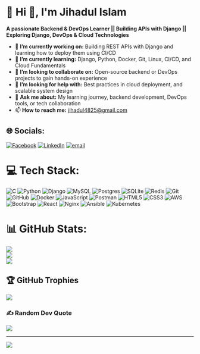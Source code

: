 # 💫 Hi 👋, I'm Jihadul Islam
**A passionate Backend & DevOps Learner || Building APIs with Django || Exploring Django, DevOps & Cloud Technologies**

- 🔭 **I’m currently working on:** Building REST APIs with Django and learning how to deploy them using CI/CD
- 🌱 **I’m currently learning:** Django, Python, Docker, Git, Linux, CI/CD, and Cloud Fundamentals
- 👯 **I’m looking to collaborate on:** Open-source backend or DevOps projects to gain hands-on experience
- 🤔 **I’m looking for help with:** Best practices in cloud deployment, and scalable system design
- 💬 **Ask me about:** My learning journey, backend development, DevOps tools, or tech collaboration
- 📫 **How to reach me:** jihadul4825@gmail.com

## 🌐 Socials:
[![Facebook](https://img.shields.io/badge/Facebook-%231877F2.svg?logo=Facebook&logoColor=white)](https://facebook.com/jihadul.4825) [![LinkedIn](https://img.shields.io/badge/LinkedIn-%230077B5.svg?logo=linkedin&logoColor=white)](https://linkedin.com/in/jihadul4825) [![email](https://img.shields.io/badge/Email-D14836?logo=gmail&logoColor=white)](mailto:jihadul4825@gmail.com) 

# 💻 Tech Stack:
![C](https://img.shields.io/badge/c-%2300599C.svg?style=for-the-badge&logo=c&logoColor=white) ![Python](https://img.shields.io/badge/python-3670A0?style=for-the-badge&logo=python&logoColor=ffdd54) ![Django](https://img.shields.io/badge/django-%23092E20.svg?style=for-the-badge&logo=django&logoColor=white) ![MySQL](https://img.shields.io/badge/mysql-4479A1.svg?style=for-the-badge&logo=mysql&logoColor=white) ![Postgres](https://img.shields.io/badge/postgres-%23316192.svg?style=for-the-badge&logo=postgresql&logoColor=white) ![SQLite](https://img.shields.io/badge/sqlite-%2307405e.svg?style=for-the-badge&logo=sqlite&logoColor=white) ![Redis](https://img.shields.io/badge/redis-%23DD0031.svg?style=for-the-badge&logo=redis&logoColor=white) ![Git](https://img.shields.io/badge/git-%23F05033.svg?style=for-the-badge&logo=git&logoColor=white) ![GitHub](https://img.shields.io/badge/github-%23121011.svg?style=for-the-badge&logo=github&logoColor=white) ![Docker](https://img.shields.io/badge/docker-%230db7ed.svg?style=for-the-badge&logo=docker&logoColor=white) ![JavaScript](https://img.shields.io/badge/javascript-%23323330.svg?style=for-the-badge&logo=javascript&logoColor=%23F7DF1E) ![Postman](https://img.shields.io/badge/Postman-FF6C37?style=for-the-badge&logo=postman&logoColor=white) ![HTML5](https://img.shields.io/badge/html5-%23E34F26.svg?style=for-the-badge&logo=html5&logoColor=white) ![CSS3](https://img.shields.io/badge/css3-%231572B6.svg?style=for-the-badge&logo=css3&logoColor=white) ![AWS](https://img.shields.io/badge/AWS-%23FF9900.svg?style=for-the-badge&logo=amazon-aws&logoColor=white)  ![Bootstrap](https://img.shields.io/badge/bootstrap-%238511FA.svg?style=for-the-badge&logo=bootstrap&logoColor=white) ![React](https://img.shields.io/badge/react-%2320232a.svg?style=for-the-badge&logo=react&logoColor=%2361DAFB) ![Nginx](https://img.shields.io/badge/nginx-%23009639.svg?style=for-the-badge&logo=nginx&logoColor=white)  ![Ansible](https://img.shields.io/badge/ansible-%231A1918.svg?style=for-the-badge&logo=ansible&logoColor=white) ![Kubernetes](https://img.shields.io/badge/kubernetes-%23326ce5.svg?style=for-the-badge&logo=kubernetes&logoColor=white) 
# 📊 GitHub Stats:
![](https://github-readme-stats.vercel.app/api?username=jihadul4825&theme=ocean_dark&hide_border=false&include_all_commits=true&count_private=false)<br/>
![](https://nirzak-streak-stats.vercel.app/?user=jihadul4825&theme=ocean_dark&hide_border=false)<br/>
![](https://github-readme-stats.vercel.app/api/top-langs/?username=jihadul4825&theme=ocean_dark&hide_border=false&include_all_commits=true&count_private=false&layout=compact)

## 🏆 GitHub Trophies
![](https://github-profile-trophy.vercel.app/?username=jihadul4825&theme=radical&no-frame=false&no-bg=true&margin-w=4)

### ✍️ Random Dev Quote
![](https://quotes-github-readme.vercel.app/api?type=horizontal&theme=radical)

---
[![](https://visitcount.itsvg.in/api?id=jihadul4825&icon=0&color=0)](https://visitcount.itsvg.in)

<!-- Proudly created with GPRM ( https://gprm.itsvg.in ) -->
